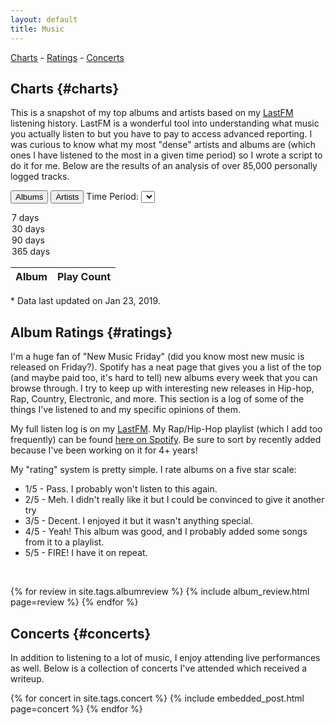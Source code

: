 ```yaml
---
layout: default
title: Music
---
```


<script type="text/javascript">
  document.addEventListener('DOMContentLoaded', function() {
    var data = {
      "Album": {
        "7": [{"item":"A State Of Trance Year Mix 2018 (Mixed by Armin van Buuren)","count":113},{"item":"ASTROWORLD","count":98},{"item":"TESTING","count":77},{"item":"DAMN.","count":77},{"item":"Still Striving","count":65},{"item":"A State Of Trance Episode 871","count":57},{"item":"Starboy","count":54},{"item":"The Turnpike Troubadours","count":52},{"item":"50 Number Ones","count":51},{"item":"Scorpion","count":50},{"item":"Die Lit","count":48}],
        "30": [{"item":"ASTROWORLD","count":191},{"item":"TESTING","count":125},{"item":"A State Of Trance Year Mix 2018 (Mixed by Armin van Buuren)","count":119},{"item":"DAMN.","count":105},{"item":"Still Striving","count":93},{"item":"The Turnpike Troubadours","count":86},{"item":"NOT ALL HEROES WEAR CAPES (Deluxe)","count":70},{"item":"Kamikaze","count":66},{"item":"Not All Heroes Wear Capes","count":61},{"item":"Trilogy","count":61},{"item":"Scorpion","count":60}],
        "90": [{"item":"ASTROWORLD","count":251},{"item":"TESTING","count":197},{"item":"DAMN.","count":162},{"item":"NOT ALL HEROES WEAR CAPES (Deluxe)","count":148},{"item":"Still Striving","count":129},{"item":"A State Of Trance Year Mix 2018 (Mixed by Armin van Buuren)","count":119},{"item":"Trilogy","count":99},{"item":"The Turnpike Troubadours","count":98},{"item":"Goodbye Normal Street","count":96},{"item":"Kamikaze","count":92},{"item":"Diamonds & Gasoline","count":87}],
        "365": [{"item":"ASTROWORLD","count":337},{"item":"Still Striving","count":303},{"item":"TESTING","count":288},{"item":"DAMN.","count":262},{"item":"The Turnpike Troubadours","count":196},{"item":"Goodbye Normal Street","count":169},{"item":"Diamonds & Gasoline","count":157},{"item":"Trilogy","count":155},{"item":"XXYYXX","count":150},{"item":"If You're Reading This It's Too Late","count":149},{"item":"NOT ALL HEROES WEAR CAPES (Deluxe)","count":148}],
      },
      "Artist": {
        "7": [{"item":"Travi$ Scott","count":114},{"item":"Kid Cudi","count":114},{"item":"Flume","count":95},{"item":"A$AP Rocky","count":90},{"item":"Jack Johnson","count":89},{"item":"Pat Green","count":82},{"item":"Drake","count":75},{"item":"Kendrick Lamar","count":68},{"item":"Arkasia","count":63},{"item":"Eminem","count":59},{"item":"Turnpike Troubadours","count":59}],
        "30": [{"item":"Metro Boomin","count":124},{"item":"A$AP Ferg","count":118},{"item":"The Weeknd","count":115},{"item":"Kid Cudi","count":114},{"item":"Travi$ Scott","count":102},{"item":"Pat Green","count":98},{"item":"Kendrick Lamar","count":97},{"item":"Flume","count":95},{"item":"Turnpike Troubadours","count":95},{"item":"Jack Johnson","count":93},{"item":"Drake","count":92}],
        "90": [{"item":"Drake","count":162},{"item":"Metro Boomin","count":158},{"item":"Randy Rogers Band","count":157},{"item":"The Weeknd","count":156},{"item":"A$AP Ferg","count":151},{"item":"Travi$ Scott","count":144},{"item":"Gucci Mane","count":140},{"item":"Pat Green","count":139},{"item":"Ryan Bingham","count":136},{"item":"Turnpike Troubadours","count":135},{"item":"Kendrick Lamar","count":132}],
        "365": [{"item":"Kendrick Lamar","count":474},{"item":"Turnpike Troubadours","count":371},{"item":"J. Cole","count":358},{"item":"Travi$ Scott","count":357},{"item":"The Weeknd","count":343},{"item":"Drake","count":337},{"item":"Pat Green","count":335},{"item":"ScHoolboy Q","count":334},{"item":"Kid Cudi","count":332},{"item":"A$AP Rocky","count":327},{"item":"Ryan Bingham","count":326}],
      }
    };

    var albumsOrArtists = "Album";
    var timePeriod = "90";
    var playCountTypeHeading = document.getElementById('play-count-type-heading');
    var playCountTable = document.getElementById('play-count-table-body');
    var albumButton = document.getElementById('play-count-type-album');
    var artistButton = document.getElementById('play-count-type-artist');
    var timePeriodSelect = document.getElementById('play-count-time-period-select');

    var createRow = function(itemName, count) {
      var row = document.createElement("tr");
      var col1 = document.createElement("td");
      var col2 = document.createElement("td");

      col1.innerText = itemName;
      col2.innerText = count;

      row.appendChild(col1);
      row.appendChild(col2);

      return row;
    };

    var refreshChartTable = function() {
      playCountTypeHeading.innerText = albumsOrArtists;

      while (playCountTable.firstChild) {
        playCountTable.removeChild(playCountTable.firstChild);
      }

      var selectedData = data[albumsOrArtists][timePeriod];
      selectedData.forEach(function(dataPiece) {
        playCountTable.appendChild(
          createRow(dataPiece["item"], dataPiece["count"]));
      });
    };

    albumButton.addEventListener('click', function() {
      albumsOrArtists = "Album";
      refreshChartTable();
    });
    artistButton.addEventListener('click', function() {
      albumsOrArtists = "Artist";
      refreshChartTable();
    });
    timePeriodSelect.addEventListener('change', function() {
      timePeriod = timePeriodSelect.options[timePeriodSelect.selectedIndex].value.toString();
      refreshChartTable(); 
    });

    refreshChartTable();
  });
</script>

<div class="text-center"><a href="#charts">Charts</a> - <a href="#ratings">Ratings</a> - <a href="#concerts">Concerts</a></div>

## Charts {#charts}

This is a snapshot of my top albums and artists based on my
[LastFM](https://www.last.fm/user/brentwalther) listening history. LastFM is a
wonderful tool into understanding what music you actually listen to but you have
to pay to access advanced reporting. I was curious to know what my most "dense"
artists and albums are (which ones I have listened to the most in a given time
period) so I wrote a script to do it for me. Below are the results of an
analysis of over 85,000 personally logged tracks.

<button id="play-count-type-album">Albums</button>
<button id="play-count-type-artist">Artists</button>
<label for="play-count-time-period-select">Time Period:</label>
<select id="play-count-time-period-select">

  <option value="7">7 days</option>
  <option value="30">30 days</option>
  <option value="90" selected="selected">90 days</option>
  <option value="365">365 days</option>
</select>

<table class="full-width">
  <thead>
    <tr>
      <th id="play-count-type-heading" class="full-width">Album</th>
      <th>Play Count</th>
    </tr>
  </thead>
  <tbody id="play-count-table-body" class="full-width">
  </tbody>
</table>
<p class="muted">* Data last updated on Jan 23, 2019.</p>

## Album Ratings {#ratings}

I'm a huge fan of "New Music Friday" (did you know most new music is released on
Friday?). Spotify has a neat page that gives you a list of the top (and maybe
paid too, it's hard to tell) new albums every week that you can browse through.
I try to keep up with interesting new releases in Hip-hop, Rap, Country,
Electronic, and more. This section is a log of some of the things I've listened
to and my specific opinions of them.

My full listen log is on my [LastFM](https://www.last.fm/user/brentwalther). My
Rap/Hip-Hop playlist (which I add too frequently) can be found
[here on Spotify](https://open.spotify.com/user/121624922/playlist/5Rup4WYBgxlnXh1kCV0WCw?si=YYg3wxCzTYOzSYBArmBwoQ).
Be sure to sort by recently added because I've been working on it for 4+ years!

My "rating" system is pretty simple. I rate albums on a five star scale:

- 1/5 - Pass. I probably won't listen to this again.
- 2/5 - Meh. I didn't really like it but I could be convinced to give it another
  try
- 3/5 - Decent. I enjoyed it but it wasn't anything special.
- 4/5 - Yeah! This album was good, and I probably added some songs from it to a
  playlist.
- 5/5 - FIRE! I have it on repeat.

<br><!-- hack <br> to prevent the first review from being scooped up in the generated <li> above. I don't know why it does that. -->

{% for review in site.tags.albumreview %}
  {% include album_review.html page=review %}
{% endfor %}

## Concerts {#concerts}

In addition to listening to a lot of music, I enjoy attending live performances
as well. Below is a collection of concerts I've attended which received a
writeup.

{% for concert in site.tags.concert %}
  {% include embedded_post.html page=concert %}
{% endfor %}
